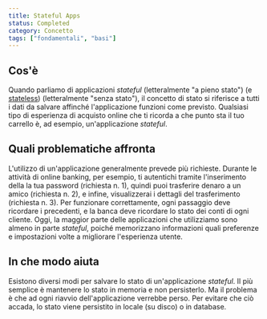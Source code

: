 ```yaml
---
title: Stateful Apps
status: Completed
category: Concetto
tags: ["fondamentali", "basi"]
---
```


## Cos'è

Quando parliamo di applicazioni _stateful_ (letteralmente "a pieno stato") (e [stateless](/stateless-apps/)) (letteralmente "senza stato"),
il concetto di stato si riferisce a tutti i dati da salvare affinché l'applicazione funzioni come previsto.
Qualsiasi tipo di esperienza di acquisto online che ti ricorda a che punto sta il tuo carrello è, ad esempio, un'applicazione _stateful_.

## Quali problematiche affronta

L'utilizzo di un'applicazione generalmente prevede più richieste. Durante le attività di online banking, per esempio, ti autentichi tramite l'inserimento della la tua password (richiesta n. 1), quindi puoi trasferire denaro a un amico (richiesta n. 2), e infine, visualizzerai i dettagli del trasferimento (richiesta n. 3).
Per funzionare correttamente, ogni passaggio deve ricordare i precedenti, e la banca deve ricordare lo stato dei conti di ogni cliente.
Oggi, la maggior parte delle applicazioni che utilizziamo sono almeno in parte _stateful_, poiché memorizzano informazioni quali preferenze e impostazioni volte a migliorare l'esperienza utente.

## In che modo aiuta

Esistono diversi modi per salvare lo stato di un'applicazione _stateful_.
Il più semplice è mantenere lo stato in memoria e non persisterlo.
Ma il problema è che ad ogni riavvio dell'applicazione verrebbe perso.
Per evitare che ciò accada, lo stato viene persistito in locale (su disco) o in database.
